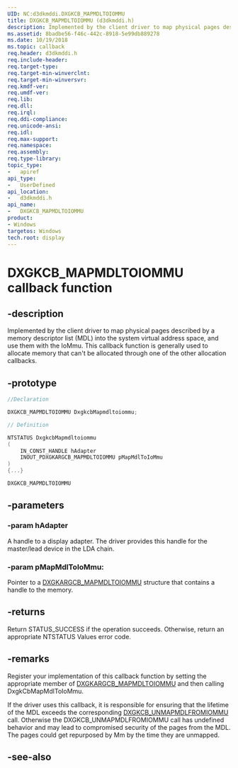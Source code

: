 ```yaml
---
UID: NC:d3dkmddi.DXGKCB_MAPMDLTOIOMMU
title: DXGKCB_MAPMDLTOIOMMU (d3dkmddi.h)
description: Implemented by the client driver to map physical pages described by a memory descriptor list (MDL) into the system virtual address space, and use them with the IoMmu.
ms.assetid: 8badbe56-f46c-442c-8918-5e99db889278
ms.date: 10/19/2018
ms.topic: callback
req.header: d3dkmddi.h
req.include-header:
req.target-type:
req.target-min-winverclnt:
req.target-min-winversvr:
req.kmdf-ver:
req.umdf-ver:
req.lib:
req.dll:
req.irql:
req.ddi-compliance:
req.unicode-ansi:
req.idl:
req.max-support:
req.namespace:
req.assembly:
req.type-library:
topic_type:
-	apiref
api_type:
-	UserDefined
api_location:
-	d3dkmddi.h
api_name:
-	DXGKCB_MAPMDLTOIOMMU
product: 
- Windows
targetos: Windows
tech.root: display
---
```


# DXGKCB_MAPMDLTOIOMMU callback function

## -description

Implemented by the client driver to map physical pages described by a memory descriptor list (MDL) into the system virtual address space, and use them with the IoMmu.
This callback function is generally used to allocate memory that can't be allocated through one of the other allocation callbacks.
## -prototype

```cpp
//Declaration

DXGKCB_MAPMDLTOIOMMU DxgkcbMapmdltoiommu;

// Definition

NTSTATUS DxgkcbMapmdltoiommu
(
	IN_CONST_HANDLE hAdapter
	INOUT_PDXGKARGCB_MAPMDLTOIOMMU pMapMdlToIoMmu
)
{...}

DXGKCB_MAPMDLTOIOMMU


```

## -parameters

### -param hAdapter

A handle to a display adapter. The driver provides this handle for the master/lead device in the LDA chain.

### -param pMapMdlToIoMmu:

Pointer to a [DXGKARGCB_MAPMDLTOIOMMU](ns-d3dkmddi-_dxgkargcb_mapmdltoiommu.md) structure that contains a handle to the memory.

## -returns

Return STATUS_SUCCESS if the operation succeeds. Otherwise, return an appropriate NTSTATUS Values error code.

## -remarks

Register your implementation of this callback function by setting the appropriate member of [DXGKARGCB_MAPMDLTOIOMMU](ns-d3dkmddi-_dxgkargcb_mapmdltoiommu.md) and then calling DxgkCbMapMdlToIoMmu.

If the driver uses this callback, it is responsible for ensuring that the lifetime of the MDL exceeds the corresponding [DXGKCB_UNMAPMDLFROMIOMMU](nc-d3dkmddi-dxgkcb_unmapmdlfromiommu.md) call. Otherwise the DXGKCB_UNMAPMDLFROMIOMMU call has undefined behavior and may lead to compromised security of the pages from the MDL. The pages could get repurposed by Mm by the time they are unmapped.

## -see-also
